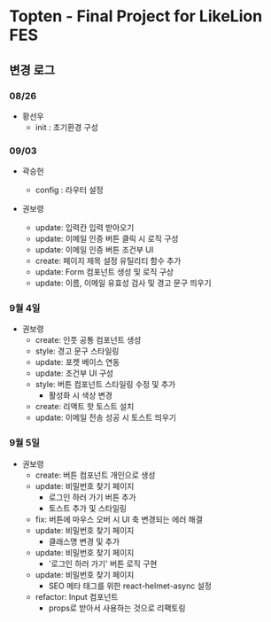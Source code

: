 # Topten - Final Project for LikeLion FES

## 변경 로그

### 08/26
- 황선우
  - init : 초기환경 구성

### 09/03
- 곽승헌
  - config : 라우터 설정

- 권보령
  - update: 입력칸 입력 받아오기
  - update: 이메일 인증 버튼 클릭 시 로직 구성
  - update: 이메일 인증 버튼 조건부 UI
  - create: 페이지 제목 설정 유틸리티 함수 추가
  - update: Form 컴포넌트 생성 및 로직 구상
  - update: 이름, 이메일 유효성 검사 및 경고 문구 띄우기

### 9월 4일
- 권보령
  - create: 인풋 공통 컴포넌트 생성
  - style: 경고 문구 스타일링
  - update: 포켓 베이스 연동
  - update: 조건부 UI 구성
  - style: 버튼 컴포넌트 스타일링 수정 및 추가
     - 활성화 시 색상 변경
  - create: 리액트 핫 토스트 설치
  - update: 이메일 전송 성공 시 토스트 띄우기

### 9월 5일
- 권보령
  - create: 버튼 컴포넌트 개인으로 생성
  - update: 비밀번호 찾기 페이지 
     - 로그인 하러 가기 버튼 추가 
     - 토스트 추가 및 스타일링
  - fix: 버튼에 마우스 오버 시 UI 축 변경되는 에러 해결
  - update: 비밀번호 찾기 페이지 
     - 클래스명 변경 및 추가
  - update: 비밀번호 찾기 페이지 
    - '로그인 하러 가기' 버튼 로직 구현
  - update: 비밀번호 찾기 페이지 
    - SEO 메타 태그를 위한 react-helmet-async 설정
  - refactor: Input 컴포넌트
    - props로 받아서 사용하는 것으로 리팩토링
